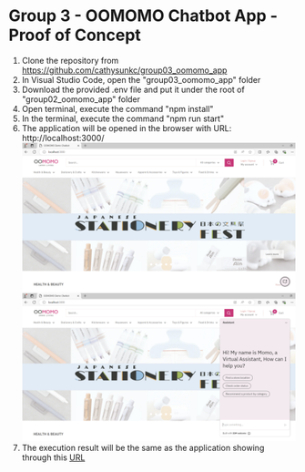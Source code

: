 # Group 3 - OOMOMO Chatbot App - Proof of Concept
1. Clone the repository from https://github.com/cathysunkc/group03_oomomo_app
2. In Visual Studio Code, open the "group03_oomomo_app" folder
3. Download the provided .env file and put it under the root of "group02_oomomo_app" folder
4. Open terminal, execute the command "npm install"
5. In the terminal, execute the command "npm run start"
6. The application will be opened in the browser with URL: http://localhost:3000/ 
![TestResult01](https://raw.githubusercontent.com/cathysunkc/public/14224211fb7d43c9879968503ba54bf4c6c01622/TestResultImage01.png)
![TestResult02](https://raw.githubusercontent.com/cathysunkc/public/14224211fb7d43c9879968503ba54bf4c6c01622/TestResultImage02.png)
7. The execution result will be the same as the application showing through this  [URL](https://web-chat.global.assistant.watson.appdomain.cloud/preview.html?backgroundImageURL=https%3A%2F%2Fus-south.assistant.watson.cloud.ibm.com%2Fpublic%2Fimages%2Fupx-ea9bade8-007c-4969-9b26-2f503b738f74%3A%3A5b3309f1-61c4-4a98-ba8e-6c26601aa9c5&integrationID=bcbbd007-bee7-4345-a512-ae835467e2bf&region=us-south&serviceInstanceID=ea9bade8-007c-4969-9b26-2f503b738f74)